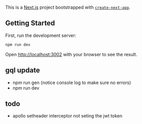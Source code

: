 This is a [Next.js](https://nextjs.org/) project bootstrapped with [`create-next-app`](https://github.com/vercel/next.js/tree/canary/packages/create-next-app).

## Getting Started

First, run the development server:

```bash
npm run dev
```

Open [http://localhost:3002](http://localhost:3002) with your browser to see the result.

## gql update
- npm run gen (notice console log to make sure no errors)
- npm run dev

## todo
- apollo setheader interceptor not seting the jwt token